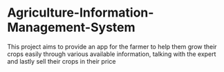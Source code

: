 # Agriculture-Information-Management-System
This project aims to provide an app for the farmer to help them grow their crops easily through various available information, talking with the expert and lastly sell their crops in their price
